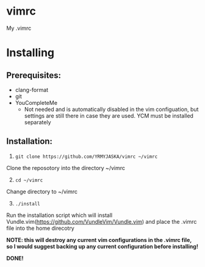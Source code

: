 # vimrc
My .vimrc
# Installing
## Prerequisites:
* clang-format
* git
* YouCompleteMe 
  * Not needed and is automatically disabled in the vim configuation, but 
  settings are still there in case they are used. YCM must be installed separately 
## Installation:
1. ``` git clone https://github.com/YRMYJASKA/vimrc ~/vimrc ```
  
  Clone the reposotory into the directory ~/vimrc

2.  ``` cd ~/vimrc ```

  Change directory to ~/vimrc
  
3. ``` ./install ```

  Run the installation script which will install 
  Vundle.vim(https://github.com/VundleVim/Vundle.vim) and place the .vimrc file into the home direcotry 
  
  **NOTE: this will destroy any current vim configurations in the .vimrc file, 
  so I would suggest backing up any current configuration before installing!**  
  
**DONE!** 
